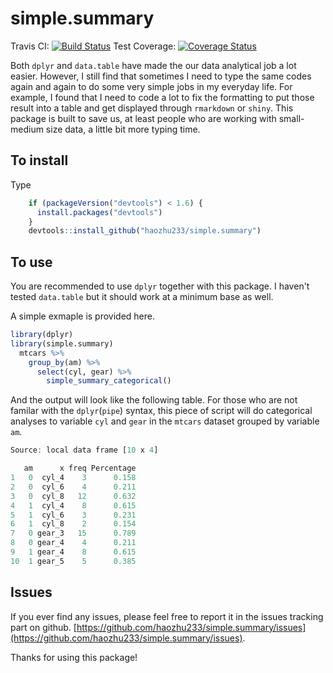 # simple.summary 
Travis CI: [![Build Status](https://travis-ci.org/haozhu233/simple.summary.svg?branch=master)](https://travis-ci.org/haozhu233/simple.summary)  Test Coverage: [![Coverage Status](https://coveralls.io/repos/haozhu233/simple.summary/badge.svg?branch=master&service=github)](https://coveralls.io/github/haozhu233/simple.summary?branch=master)

Both `dplyr` and `data.table` have made the our data analytical job a lot easier. However, I still find that sometimes I need to type the same codes again and again to do some very simple jobs in my everyday life. For example, I found that I need to code a lot to fix the formatting to put those result into a table and get displayed through `rmarkdown` or `shiny`. This package is built to save us, at least people who are working with small-medium size data, a little bit more typing time.

## To install

Type  
``` r
    if (packageVersion("devtools") < 1.6) {
      install.packages("devtools")
    }
    devtools::install_github("haozhu233/simple.summary")
```
  
## To use

You are recommended to use `dplyr` together with this package. I haven't tested `data.table` but it should work at a minimum base as well. 

A simple exmaple is provided here. 
``` r
library(dplyr)
library(simple.summary)
  mtcars %>% 
    group_by(am) %>% 
      select(cyl, gear) %>% 
        simple_summary_categorical()
```
And the output will look like the following table. For those who are not familar with the `dplyr`(`pipe`) syntax, this piece of script will do categorical analyses to variable `cyl` and `gear` in the `mtcars` dataset grouped by variable `am`. 
``` r
Source: local data frame [10 x 4]

   am      x freq Percentage
1   0  cyl_4    3      0.158
2   0  cyl_6    4      0.211
3   0  cyl_8   12      0.632
4   1  cyl_4    8      0.615
5   1  cyl_6    3      0.231
6   1  cyl_8    2      0.154
7   0 gear_3   15      0.789
8   0 gear_4    4      0.211
9   1 gear_4    8      0.615
10  1 gear_5    5      0.385
```

## Issues
If you ever find any issues, please feel free to report it in the issues tracking part on github. [https://github.com/haozhu233/simple.summary/issues](https://github.com/haozhu233/simple.summary/issues). 

Thanks for using this package!
